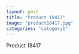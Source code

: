 ```yaml
---
layout: post
title: "Product 18417"
image: "product18417.jpg"
categories: "category1"
---
```

Product 18417
